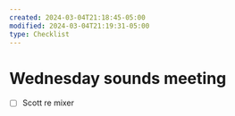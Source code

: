 ```yaml
---
created: 2024-03-04T21:18:45-05:00
modified: 2024-03-04T21:19:31-05:00
type: Checklist
---
```


# Wednesday sounds meeting

- [ ] Scott re mixer
